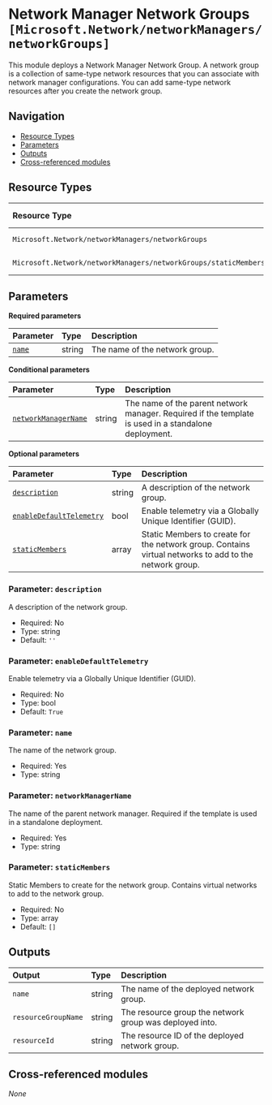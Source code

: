 # Network Manager Network Groups `[Microsoft.Network/networkManagers/networkGroups]`

This module deploys a Network Manager Network Group.
A network group is a collection of same-type network resources that you can associate with network manager configurations. You can add same-type network resources after you create the network group.

## Navigation

- [Resource Types](#Resource-Types)
- [Parameters](#Parameters)
- [Outputs](#Outputs)
- [Cross-referenced modules](#Cross-referenced-modules)

## Resource Types

| Resource Type | API Version |
| :-- | :-- |
| `Microsoft.Network/networkManagers/networkGroups` | [2023-02-01](https://learn.microsoft.com/en-us/azure/templates/Microsoft.Network/2023-02-01/networkManagers/networkGroups) |
| `Microsoft.Network/networkManagers/networkGroups/staticMembers` | [2023-02-01](https://learn.microsoft.com/en-us/azure/templates/Microsoft.Network/2023-02-01/networkManagers/networkGroups/staticMembers) |

## Parameters

**Required parameters**

| Parameter | Type | Description |
| :-- | :-- | :-- |
| [`name`](#parameter-name) | string | The name of the network group. |

**Conditional parameters**

| Parameter | Type | Description |
| :-- | :-- | :-- |
| [`networkManagerName`](#parameter-networkmanagername) | string | The name of the parent network manager. Required if the template is used in a standalone deployment. |

**Optional parameters**

| Parameter | Type | Description |
| :-- | :-- | :-- |
| [`description`](#parameter-description) | string | A description of the network group. |
| [`enableDefaultTelemetry`](#parameter-enabledefaulttelemetry) | bool | Enable telemetry via a Globally Unique Identifier (GUID). |
| [`staticMembers`](#parameter-staticmembers) | array | Static Members to create for the network group. Contains virtual networks to add to the network group. |

### Parameter: `description`

A description of the network group.
- Required: No
- Type: string
- Default: `''`

### Parameter: `enableDefaultTelemetry`

Enable telemetry via a Globally Unique Identifier (GUID).
- Required: No
- Type: bool
- Default: `True`

### Parameter: `name`

The name of the network group.
- Required: Yes
- Type: string

### Parameter: `networkManagerName`

The name of the parent network manager. Required if the template is used in a standalone deployment.
- Required: Yes
- Type: string

### Parameter: `staticMembers`

Static Members to create for the network group. Contains virtual networks to add to the network group.
- Required: No
- Type: array
- Default: `[]`


## Outputs

| Output | Type | Description |
| :-- | :-- | :-- |
| `name` | string | The name of the deployed network group. |
| `resourceGroupName` | string | The resource group the network group was deployed into. |
| `resourceId` | string | The resource ID of the deployed network group. |

## Cross-referenced modules

_None_
